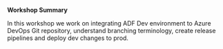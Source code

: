 **Workshop Summary**

In this workshop we work on integrating ADF Dev environment to Azure DevOps Git repository, understand branching terminology, create release pipelines and deploy dev changes to prod.
